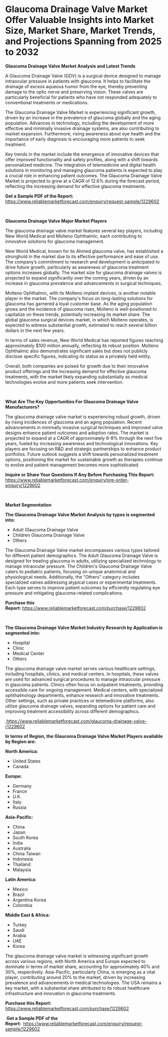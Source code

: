 <p><h1>Glaucoma Drainage Valve Market Offer Valuable Insights into Market Size, Market Share, Market Trends, and Projections Spanning from 2025 to 2032</h1></p><p><strong>Glaucoma Drainage Valve Market Analysis and Latest Trends</strong></p>
<p><p>A Glaucoma Drainage Valve (GDV) is a surgical device designed to manage intraocular pressure in patients with glaucoma. It helps to facilitate the drainage of excess aqueous humor from the eye, thereby preventing damage to the optic nerve and preserving vision. These valves are particularly beneficial for patients who have not responded adequately to conventional treatments or medications.</p><p>The Glaucoma Drainage Valve Market is experiencing significant growth, driven by an increase in the prevalence of glaucoma globally and the aging population. Advances in technology, including the development of more effective and minimally invasive drainage systems, are also contributing to market expansion. Furthermore, rising awareness about eye health and the importance of early diagnosis is encouraging more patients to seek treatment.</p><p>Key trends in the market include the emergence of innovative devices that offer improved functionality and safety profiles, along with a shift towards personalized medicine. The integration of telemedicine and digital health solutions in monitoring and managing glaucoma patients is expected to play a crucial role in enhancing patient outcomes. The Glaucoma Drainage Valve Market is projected to grow at a CAGR of 12.6% during the forecast period, reflecting the increasing demand for effective glaucoma treatments.</p></p>
<p><strong>Get a Sample PDF of the Report:&nbsp;</strong> <a href="https://www.reliablemarketforecast.com/enquiry/request-sample/1229602?utm_campaign=2533&utm_medium=2&utm_source=Github&utm_content=ia&utm_term=14042025&utm_id=glaucoma-drainage-valve">https://www.reliablemarketforecast.com/enquiry/request-sample/1229602</a></p>
<p>&nbsp;</p>
<p><strong>Glaucoma Drainage Valve Major Market Players</strong></p>
<p><p>The glaucoma drainage valve market features several key players, including New World Medical and Molteno Ophthalmic, each contributing to innovative solutions for glaucoma management.</p><p>New World Medical, known for its Ahmed glaucoma valve, has established a stronghold in the market due to its effective performance and ease of use. The company’s commitment to research and development is anticipated to drive future growth, particularly as awareness of glaucoma treatment options increases globally. The market size for glaucoma drainage valves is projected to expand significantly over the coming years, driven by an increase in glaucoma prevalence and advancements in surgical techniques.</p><p>Molteno Ophthalmic, with its Molteno implant devices, is another notable player in the market. The company's focus on long-lasting solutions for glaucoma has garnered a loyal customer base. As the aging population grows and the incidence of glaucoma rises, Molteno is well-positioned to capitalize on these trends, potentially increasing its market share. The global glaucoma surgical devices market, in which Molteno operates, is expected to witness substantial growth, estimated to reach several billion dollars in the next few years.</p><p>In terms of sales revenue, New World Medical has reported figures reaching approximately $100 million annually, reflecting its robust position. Molteno Ophthalmic also demonstrates significant sales but does not publicly disclose specific figures, indicating its status as a privately held entity.</p><p>Overall, both companies are poised for growth due to their innovative product offerings and the increasing demand for effective glaucoma treatments, with the market likely expanding substantially as medical technologies evolve and more patients seek intervention.</p></p>
<p>&nbsp;</p>
<p><strong>What Are The Key Opportunities For Glaucoma Drainage Valve Manufacturers?</strong></p>
<p><p>The glaucoma drainage valve market is experiencing robust growth, driven by rising incidences of glaucoma and an aging population. Recent advancements in minimally invasive surgical techniques and improved valve designs enhance patient outcomes and adoption rates. The market is projected to expand at a CAGR of approximately 6-8% through the next five years, fueled by increasing awareness and technological innovations. Key players are focusing on R&D and strategic partnerships to enhance product portfolios. Future outlook suggests a shift towards personalized treatment options, positioning the market for sustainable growth as therapies continue to evolve and patient management becomes more sophisticated.</p></p>
<p><strong>Inquire or Share Your Questions If Any Before Purchasing This Report:</strong> <a href="https://www.reliablemarketforecast.com/enquiry/pre-order-enquiry/1229602?utm_campaign=2533&utm_medium=2&utm_source=Github&utm_content=ia&utm_term=14042025&utm_id=glaucoma-drainage-valve">https://www.reliablemarketforecast.com/enquiry/pre-order-enquiry/1229602</a></p>
<p>&nbsp;</p>
<p><strong>Market Segmentation</strong></p>
<p><strong>The Glaucoma Drainage Valve Market Analysis by types is segmented into:</strong></p>
<p><ul><li>Adult Glaucoma Drainage Valve</li><li>Children Glaucoma Drainage Valve</li><li>Others</li></ul></p>
<p><p>The Glaucoma Drainage Valve market encompasses various types tailored for different patient demographics. The Adult Glaucoma Drainage Valve is designed for treating glaucoma in adults, utilizing specialized technology to manage intraocular pressure. The Children's Glaucoma Drainage Valve caters to pediatric patients, focusing on unique anatomical and physiological needs. Additionally, the "Others" category includes specialized valves addressing atypical cases or experimental treatments. Each type serves to improve patient outcomes by efficiently regulating eye pressure and mitigating glaucoma-related complications.</p></p>
<p><strong>Purchase this Report:&nbsp;</strong><a href="https://www.reliablemarketforecast.com/purchase/1229602?utm_campaign=2533&utm_medium=2&utm_source=Github&utm_content=ia&utm_term=14042025&utm_id=glaucoma-drainage-valve">https://www.reliablemarketforecast.com/purchase/1229602</a></p>
<p>&nbsp;</p>
<p><strong>The Glaucoma Drainage Valve Market Industry Research by Application is segmented into:</strong></p>
<p><ul><li>Hospital</li><li>Clinic</li><li>Medical Center</li><li>Others</li></ul></p>
<p><p>The glaucoma drainage valve market serves various healthcare settings, including hospitals, clinics, and medical centers. In hospitals, these valves are used for advanced surgical procedures to manage intraocular pressure in glaucoma patients. Clinics often focus on outpatient treatments, providing accessible care for ongoing management. Medical centers, with specialized ophthalmology departments, enhance research and innovative treatments. Other settings, such as private practices or telemedicine platforms, also utilize glaucoma drainage valves, expanding options for patient care and improving treatment accessibility across different demographics.</p></p>
<p><a href="https://www.reliablemarketforecast.com/glaucoma-drainage-valve-r1229602?utm_campaign=2533&utm_medium=2&utm_source=Github&utm_content=ia&utm_term=14042025&utm_id=glaucoma-drainage-valve">&nbsp;https://www.reliablemarketforecast.com/glaucoma-drainage-valve-r1229602</a></p>
<p><strong>In terms of Region, the Glaucoma Drainage Valve Market Players available by Region are:</strong></p>
<p>
    <p> <strong> North America: </strong>
        <ul>
            <li>United States</li>
            <li>Canada</li>
        </ul>
        </p> 
    <p> <strong> Europe: </strong>
        <ul>
            <li>Germany</li>
            <li>France</li>
            <li>U.K.</li>
            <li>Italy</li>
            <li>Russia</li>
        </ul>
        </p> 
    <p> <strong> Asia-Pacific: </strong>
        <ul>
            <li>China</li>
            <li>Japan</li>
            <li>South Korea</li>
            <li>India</li>
            <li>Australia</li>
            <li>China Taiwan</li>
            <li>Indonesia</li>
            <li>Thailand</li>
            <li>Malaysia</li>
        </ul>
        </p> 
    <p> <strong> Latin America: </strong>
        <ul>
            <li>Mexico</li>
            <li>Brazil</li>
            <li>Argentina Korea</li>
            <li>Colombia</li>
        </ul>
        </p> 
    <p> <strong> Middle East & Africa: </strong>
        <ul>
            <li>Turkey</li>
            <li>Saudi</li>
            <li>Arabia</li>
            <li>UAE</li>
            <li>Korea</li>
        </ul>
    </p>
    </p>
<p><p>The glaucoma drainage valve market is witnessing significant growth across various regions, with North America and Europe expected to dominate in terms of market share, accounting for approximately 40% and 30%, respectively. Asia-Pacific, particularly China, is emerging as a vital player, contributing around 20% to the market, driven by increasing prevalence and advancements in medical technologies. The USA remains a key market, with a substantial share attributed to its robust healthcare infrastructure and innovation in glaucoma treatments.</p></p>
<p><strong>Purchase this Report: </strong><a href="https://www.reliablemarketforecast.com/purchase/1229602?utm_campaign=2533&utm_medium=2&utm_source=Github&utm_content=ia&utm_term=14042025&utm_id=glaucoma-drainage-valve">https://www.reliablemarketforecast.com/purchase/1229602</a></p>
<p>&nbsp;<strong>Get a Sample PDF of the Report:&nbsp;&nbsp;</strong><a href="https://www.reliablemarketforecast.com/enquiry/request-sample/1229602?utm_campaign=2533&utm_medium=2&utm_source=Github&utm_content=ia&utm_term=14042025&utm_id=glaucoma-drainage-valve">https://www.reliablemarketforecast.com/enquiry/request-sample/1229602</a></p>
<p><strong></strong></p>
<p><p></p><p></p><p></p></p>